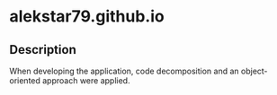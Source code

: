 # alekstar79.github.io

## Description  
When developing the application, code decomposition and an object-oriented approach were applied.


